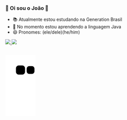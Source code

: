 ### 👋 Oi sou o João 👋

- 📚 Atualmente estou estudando na Generation Brasil
- 🌱 No momento estou aprendendo a linguagem Java
- 😄 Pronomes: (ele/dele)(he/him)

<div>
  <a href="https://github.com/Jprood">
  <img height="130em" src="https://github-readme-stats.vercel.app/api?username=Jprood&show_icons=true&theme=chartreuse-dark&include_all_commits=true&count_private=true"/>
  <img height="130em" src="https://github-readme-stats.vercel.app/api/top-langs/?username=Jprood&layout=compact&langs_count=7&theme=chartreuse-dark"/>
</div>
  
   ##
  ![Snake animation](https://github.com/Jprood/Jprood/blob/output/github-contribution-grid-snake.svg)
